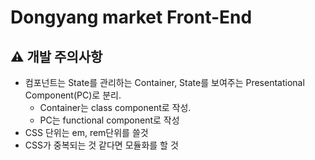 # Dongyang market Front-End

## ⚠️ 개발 주의사항

- 컴포넌트는 State를 관리하는 Container, State를 보여주는 Presentational Component(PC)로 분리.
  - Container는 class component로 작성.
  - PC는 functional component로 작성
- CSS 단위는 em, rem단위를 쓸것
- CSS가 중복되는 것 같다면 모듈화를 할 것
